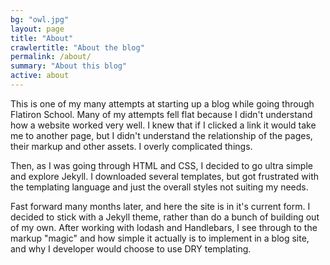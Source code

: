 ```yaml
---
bg: "owl.jpg"
layout: page
title: "About"
crawlertitle: "About the blog"
permalink: /about/
summary: "About this blog"
active: about
---
```


This is one of my many attempts at starting up a blog while going through Flatiron School. Many of my attempts fell flat because I didn't understand how a website worked very well. I knew that if I clicked a link it would take me to another page, but I didn't understand the relationship of the pages, their markup and other assets. I overly complicated things.

Then, as I was going through HTML and CSS, I decided to go ultra simple and explore Jekyll. I downloaded several templates, but got frustrated with the templating language and just the overall styles not suiting my needs.

Fast forward many months later, and here the site is in it's current form. I decided to stick with a Jekyll theme, rather than do a bunch of building out of my own. After working with lodash and Handlebars, I see through to the markup "magic" and how simple it actually is to implement in a blog site, and why I developer would choose to use DRY templating.

